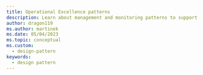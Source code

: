 ```yaml
---
title: Operational Excellence patterns
description: Learn about management and monitoring patterns to support cloud applications that contain unique challenges because the applications run in a remote datacenter.
author: dragon119
ms.author: martinek
ms.date: 05/04/2023
ms.topic: conceptual
ms.custom:
  - design-pattern
keywords:
  - design pattern
---
```


